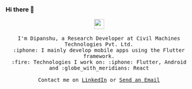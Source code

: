 ### Hi there 👋

<p align="center">
  <img src="https://user-images.githubusercontent.com/5679180/79618120-0daffb80-80be-11ea-819e-d2b0fa904d07.gif" width="27px">
  <br><br>
  <samp>
I'm Dipanshu, a Research Developer at Civil Machines Technologies Pvt. Ltd.
<br>:iphone: I mainly develop mobile apps using the Flutter framework.
<br>:fire: Technologies I work on: :iphone: Flutter, Android and :globe_with_meridians: React
<br><br>Contact me on <a href="https://www.linkedin.com/in/iamdipanshus/" target="_blank">LinkedIn</a> or <a href="mailto:dipanshu.singh1997@gmail.com">Send an Email</a>
  </samp>
</p>
